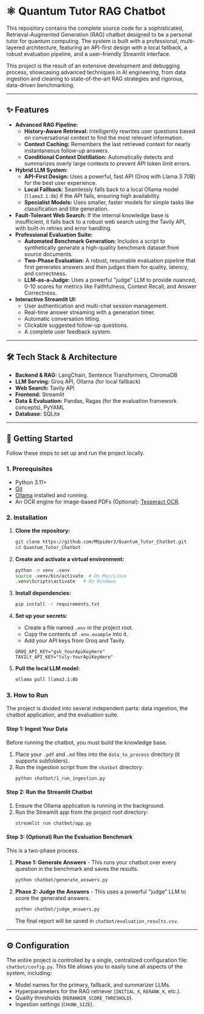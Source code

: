 # ⚛️ Quantum Tutor RAG Chatbot

This repository contains the complete source code for a sophisticated, Retrieval-Augmented Generation (RAG) chatbot designed to be a personal tutor for quantum computing. The system is built with a professional, multi-layered architecture, featuring an API-first design with a local fallback, a robust evaluation pipeline, and a user-friendly Streamlit interface.

This project is the result of an extensive development and debugging process, showcasing advanced techniques in AI engineering, from data ingestion and cleaning to state-of-the-art RAG strategies and rigorous, data-driven benchmarking.

---

## ✨ Features

*   **Advanced RAG Pipeline:**
    *   **History-Aware Retrieval:** Intelligently rewrites user questions based on conversational context to find the most relevant information.
    *   **Context Caching:** Remembers the last retrieved context for nearly instantaneous follow-up answers.
    *   **Conditional Context Distillation:** Automatically detects and summarizes overly large contexts to prevent API token limit errors.
*   **Hybrid LLM System:**
    *   **API-First Design:** Uses a powerful, fast API (Groq with Llama 3 70B) for the best user experience.
    *   **Local Fallback:** Seamlessly falls back to a local Ollama model (`llama3.1:8b`) if the API fails, ensuring high availability.
    *   **Specialist Models:** Uses smaller, faster models for simple tasks like classification and title generation.
*   **Fault-Tolerant Web Search:** If the internal knowledge base is insufficient, it falls back to a robust web search using the Tavily API, with built-in retries and error handling.
*   **Professional Evaluation Suite:**
    *   **Automated Benchmark Generation:** Includes a script to synthetically generate a high-quality benchmark dataset from source documents.
    *   **Two-Phase Evaluation:** A robust, resumable evaluation pipeline that first generates answers and then judges them for quality, latency, and correctness.
    *   **LLM-as-a-Judge:** Uses a powerful "judge" LLM to provide nuanced, 0-10 scores for metrics like Faithfulness, Context Recall, and Answer Correctness.
*   **Interactive Streamlit UI:**
    *   User authentication and multi-chat session management.
    *   Real-time answer streaming with a generation timer.
    *   Automatic conversation titling.
    *   Clickable suggested follow-up questions.
    *   A complete user feedback system.

---

## 🛠️ Tech Stack & Architecture

*   **Backend & RAG:** LangChain, Sentence Transformers, ChromaDB
*   **LLM Serving:** Groq API, Ollama (for local fallback)
*   **Web Search:** Tavily API
*   **Frontend:** Streamlit
*   **Data & Evaluation:** Pandas, Ragas (for the evaluation framework concepts), PyYAML
*   **Database:** SQLite

---

## 🚀 Getting Started

Follow these steps to set up and run the project locally.

### 1. Prerequisites

*   Python 3.11+
*   [Git](https://git-scm.com/)
*   [Ollama](https://ollama.com/) installed and running.
*   An OCR engine for image-based PDFs (Optional): [Tesseract OCR](https://github.com/UB-Mannheim/tesseract/wiki).

### 2. Installation

1.  **Clone the repository:**
    ```bash
    git clone https://github.com/MSpider3/Quantum_Tutor_Chatbot.git
    cd Quantum_Tutor_Chatbot
    ```

2.  **Create and activate a virtual environment:**
    ```bash
    python -m venv .venv
    source .venv/bin/activate  # On Mac/Linux
    .venv\Scripts\activate   # On Windows
    ```

3.  **Install dependencies:**
    ```bash
    pip install -r requirements.txt
    ```

4.  **Set up your secrets:**
    *   Create a file named `.env` in the project root.
    *   Copy the contents of `.env.example` into it.
    *   Add your API keys from Groq and Tavily.
    ```
    GROQ_API_KEY="gsk_YourApiKeyHere"
    TAVILY_API_KEY="tvly-YourApiKeyHere"
    ```

5.  **Pull the local LLM model:**
    ```bash
    ollama pull llama3.1:8b
    ```

### 3. How to Run

The project is divided into several independent parts: data ingestion, the chatbot application, and the evaluation suite.

#### **Step 1: Ingest Your Data**
Before running the chatbot, you must build the knowledge base.
1.  Place your `.pdf` and `.md` files into the `data_to_process` directory (it supports subfolders).
2.  Run the ingestion script from the `chatbot` directory:
    ```bash
    python chatbot/1_run_ingestion.py
    ```

#### **Step 2: Run the Streamlit Chatbot**
1.  Ensure the Ollama application is running in the background.
2.  Run the Streamlit app from the project root directory:
    ```bash
    streamlit run chatbot/app.py
    ```

#### **Step 3: (Optional) Run the Evaluation Benchmark**
This is a two-phase process.

1.  **Phase 1: Generate Answers** - This runs your chatbot over every question in the benchmark and saves the results.
    ```bash
    python chatbot/generate_answers.py
    ```
2.  **Phase 2: Judge the Answers** - This uses a powerful "judge" LLM to score the generated answers.
    ```bash
    python chatbot/judge_answers.py
    ```
    The final report will be saved in `chatbot/evaluation_results.csv`.

---

## ⚙️ Configuration

The entire project is controlled by a single, centralized configuration file: `chatbot/config.py`. This file allows you to easily tune all aspects of the system, including:
*   Model names for the primary, fallback, and summarizer LLMs.
*   Hyperparameters for the RAG retriever (`INITIAL_K`, `RERANK_K`, etc.).
*   Quality thresholds (`RERANKER_SCORE_THRESHOLD`).
*   Ingestion settings (`CHUNK_SIZE`).
